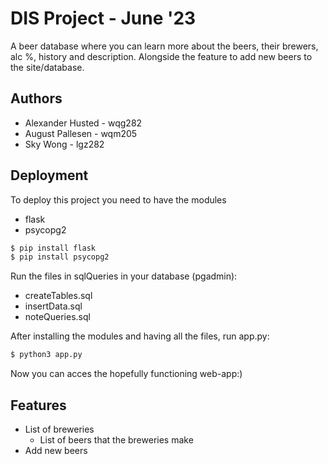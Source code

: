 # DIS Project - June '23
A beer database where you can learn more about the beers, their brewers, alc %, history and description. Alongside the feature to add new beers to the site/database. 

## Authors
- Alexander Husted - wqg282 
- August Pallesen - wqm205 
- Sky Wong - lgz282

## Deployment
To deploy this project you need to have the modules
- flask 
- psycopg2

```bash
$ pip install flask 
$ pip install psycopg2
```
Run the files in sqlQueries in your database (pgadmin): 
- createTables.sql 
- insertData.sql
- noteQueries.sql 

After installing the modules and having all the files, run app.py: 
```bash
$ python3 app.py
```
Now you can acces the hopefully functioning web-app:) 

## Features
- List of breweries
    - List of beers that the breweries make
- Add new beers 
